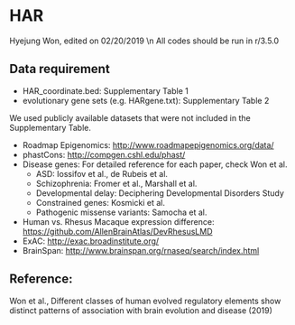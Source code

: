 # HAR
Hyejung Won, edited on 02/20/2019 \n
All codes should be run in r/3.5.0

## Data requirement
* HAR_coordinate.bed: Supplementary Table 1
* evolutionary gene sets (e.g. HARgene.txt): Supplementary Table 2

We used publicly available datasets that were not included in the Supplementary Table. 
* Roadmap Epigenomics: http://www.roadmapepigenomics.org/data/
* phastCons: http://compgen.cshl.edu/phast/
* Disease genes: For detailed reference for each paper, check Won et al. 
  - ASD: Iossifov et al., de Rubeis et al.
  - Schizophrenia: Fromer et al., Marshall et al.
  - Developmental delay: Deciphering Developmental Disorders Study
  - Constrained genes: Kosmicki et al.
  - Pathogenic missense variants: Samocha et al.
* Human vs. Rhesus Macaque expression difference: https://github.com/AllenBrainAtlas/DevRhesusLMD
* ExAC: http://exac.broadinstitute.org/
* BrainSpan: http://www.brainspan.org/rnaseq/search/index.html

## Reference: 
Won et al., Different classes of human evolved regulatory elements show distinct patterns of association with brain evolution and disease (2019)
